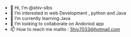 - 👋 Hi, I’m @shiv-slbs
- 👀 I’m interested in web Development , python and Java
- 🌱 I’m currently learning Java
- 💞️ I’m looking to collaborate on Andoriod app
- 📫 How to reach me mailto : Shiv7033@hotmail.com

<!---
shiv-slbs/shiv-slbs is a ✨ special ✨ repository because its `README.md` (this file) appears on your GitHub profile.
You can click the Preview link to take a look at your changes.
--->
